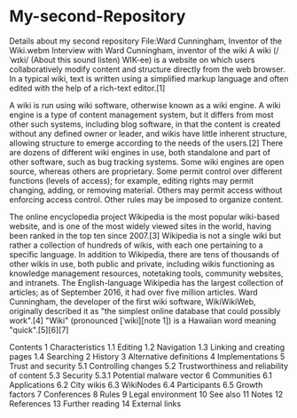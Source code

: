 # My-second-Repository
Details about my second repository
File:Ward Cunningham, Inventor of the Wiki.webm
Interview with Ward Cunningham, inventor of the wiki
A wiki (/ˈwɪki/ (About this sound listen) WIK-ee) is a website on which users collaboratively modify content and structure directly from the web browser. In a typical wiki, text is written using a simplified markup language and often edited with the help of a rich-text editor.[1]

A wiki is run using wiki software, otherwise known as a wiki engine. A wiki engine is a type of content management system, but it differs from most other such systems, including blog software, in that the content is created without any defined owner or leader, and wikis have little inherent structure, allowing structure to emerge according to the needs of the users.[2] There are dozens of different wiki engines in use, both standalone and part of other software, such as bug tracking systems. Some wiki engines are open source, whereas others are proprietary. Some permit control over different functions (levels of access); for example, editing rights may permit changing, adding, or removing material. Others may permit access without enforcing access control. Other rules may be imposed to organize content.

The online encyclopedia project Wikipedia is the most popular wiki-based website, and is one of the most widely viewed sites in the world, having been ranked in the top ten since 2007.[3] Wikipedia is not a single wiki but rather a collection of hundreds of wikis, with each one pertaining to a specific language. In addition to Wikipedia, there are tens of thousands of other wikis in use, both public and private, including wikis functioning as knowledge management resources, notetaking tools, community websites, and intranets. The English-language Wikipedia has the largest collection of articles; as of September 2016, it had over five million articles. Ward Cunningham, the developer of the first wiki software, WikiWikiWeb, originally described it as "the simplest online database that could possibly work".[4] "Wiki" (pronounced [ˈwiki][note 1]) is a Hawaiian word meaning "quick".[5][6][7]


Contents
1	Characteristics
1.1	Editing
1.2	Navigation
1.3	Linking and creating pages
1.4	Searching
2	History
3	Alternative definitions
4	Implementations
5	Trust and security
5.1	Controlling changes
5.2	Trustworthiness and reliability of content
5.3	Security
5.3.1	Potential malware vector
6	Communities
6.1	Applications
6.2	City wikis
6.3	WikiNodes
6.4	Participants
6.5	Growth factors
7	Conferences
8	Rules
9	Legal environment
10	See also
11	Notes
12	References
13	Further reading
14	External links
